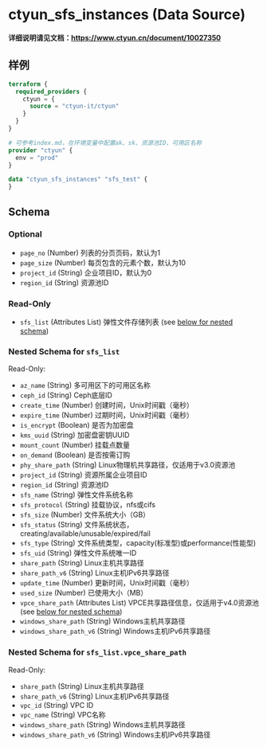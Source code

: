 # ctyun_sfs_instances (Data Source)
**详细说明请见文档：https://www.ctyun.cn/document/10027350**



## 样例

```terraform
terraform {
  required_providers {
    ctyun = {
      source = "ctyun-it/ctyun"
    }
  }
}

# 可参考index.md，在环境变量中配置ak、sk、资源池ID、可用区名称
provider "ctyun" {
  env = "prod"
}

data "ctyun_sfs_instances" "sfs_test" {
}
```

<!-- schema generated by tfplugindocs -->
## Schema

### Optional

- `page_no` (Number) 列表的分页页码，默认为1
- `page_size` (Number) 每页包含的元素个数，默认为10
- `project_id` (String) 企业项目ID，默认为0
- `region_id` (String) 资源池ID

### Read-Only

- `sfs_list` (Attributes List) 弹性文件存储列表 (see [below for nested schema](#nestedatt--sfs_list))

<a id="nestedatt--sfs_list"></a>
### Nested Schema for `sfs_list`

Read-Only:

- `az_name` (String) 多可用区下的可用区名称
- `ceph_id` (String) Ceph底层ID
- `create_time` (Number) 创建时间，Unix时间戳（毫秒）
- `expire_time` (Number) 过期时间，Unix时间戳（毫秒）
- `is_encrypt` (Boolean) 是否为加密盘
- `kms_uuid` (String) 加密盘密钥UUID
- `mount_count` (Number) 挂载点数量
- `on_demand` (Boolean) 是否按需订购
- `phy_share_path` (String) Linux物理机共享路径，仅适用于v3.0资源池
- `project_id` (String) 资源所属企业项目ID
- `region_id` (String) 资源池ID
- `sfs_name` (String) 弹性文件系统名称
- `sfs_protocol` (String) 挂载协议，nfs或cifs
- `sfs_size` (Number) 文件系统大小（GB）
- `sfs_status` (String) 文件系统状态，creating/available/unusable/expired/fail
- `sfs_type` (String) 文件系统类型，capacity(标准型)或performance(性能型)
- `sfs_uid` (String) 弹性文件系统唯一ID
- `share_path` (String) Linux主机共享路径
- `share_path_v6` (String) Linux主机IPv6共享路径
- `update_time` (Number) 更新时间，Unix时间戳（毫秒）
- `used_size` (Number) 已使用大小（MB）
- `vpce_share_path` (Attributes List) VPCE共享路径信息，仅适用于v4.0资源池 (see [below for nested schema](#nestedatt--sfs_list--vpce_share_path))
- `windows_share_path` (String) Windows主机共享路径
- `windows_share_path_v6` (String) Windows主机IPv6共享路径

<a id="nestedatt--sfs_list--vpce_share_path"></a>
### Nested Schema for `sfs_list.vpce_share_path`

Read-Only:

- `share_path` (String) Linux主机共享路径
- `share_path_v6` (String) Linux主机IPv6共享路径
- `vpc_id` (String) VPC ID
- `vpc_name` (String) VPC名称
- `windows_share_path` (String) Windows主机共享路径
- `windows_share_path_v6` (String) Windows主机IPv6共享路径